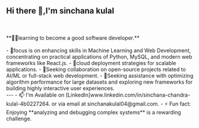 
 ## Hi there 👋,I'm sinchana kulal
</br>
</br>
**👨‍💻learning to become a good software developer.**
</br>
</br>
- 🔭focus is on enhancing skills in Machine Learning and Web Development, concentrating on practical applications of Python, MySQL, and modern web frameworks like React.js.
- 🌱cloud deployment strategies for scalable applications.
- 👯Seeking collaboration on open-source projects related to AI/ML or full-stack web development.
- 💬Seeking assistance with optimizing algorithm performance for large datasets and exploring new frameworks for building highly interactive user experiences.
</br>
---
- 📫 I'm Available on [LinkedIn]www.linkedin.com/in/sinchana-chandra-kulal-4b0227264. or via email at sinchanakulal04@gmail.com.
- ⚡ Fun fact: Enjoying **analyzing and debugging complex systems** is a rewarding challenge.
</br>


